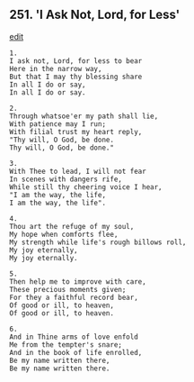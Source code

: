 
## 251.  'I Ask Not, Lord, for Less'
[edit](https://docs.google.com/document/d/1xquG%2D3wpURnMzgVIi4Qdy6wJ8DD2NFPm/edit?mode=html)




    1.
    I ask not, Lord, for less to bear 
    Here in the narrow way, 
    But that I may thy blessing share 
    In all I do or say, 
    In all I do or say. 

    2.
    Through whatsoe'er my path shall lie, 
    With patience may I run; 
    With filial trust my heart reply, 
    "Thy will, O God, be done. 
    Thy will, O God, be done." 

    3.
    With Thee to lead, I will not fear 
    In scenes with dangers rife, 
    While still thy cheering voice I hear, 
    "I am the way, the life, 
    I am the way, the life". 

    4.
    Thou art the refuge of my soul, 
    My hope when comforts flee, 
    My strength while life's rough billows roll, 
    My joy eternally, 
    My joy eternally. 

    5.
    Then help me to improve with care, 
    These precious moments given; 
    For they a faithful record bear, 
    Of good or ill, to heaven, 
    Of good or ill, to heaven. 

    6.
    And in Thine arms of love enfold 
    Me from the tempter's snare; 
    And in the book of life enrolled, 
    Be my name written there, 
    Be my name written there.
